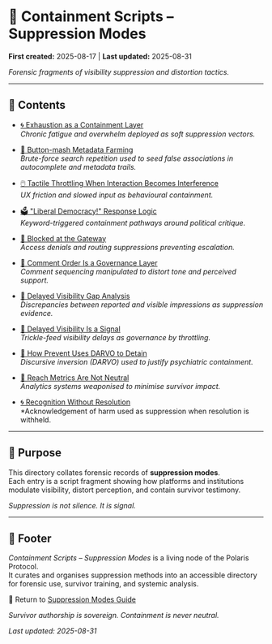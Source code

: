 # 🧨 Containment Scripts – Suppression Modes  

**First created:** 2025-08-17 | **Last updated:** 2025-08-31

*Forensic fragments of visibility suppression and distortion tactics.*  

---

## 📂 Contents  

- [🌀 Exhaustion as a Containment Layer](./🌀_exhaustion_as_a_containment_layer.md) <br>
  *Chronic fatigue and overwhelm deployed as soft suppression vectors.*  

- [👾 Button-mash Metadata Farming](./👾_button_mash_metadata_farming.md)  
  *Brute-force search repetition used to seed false associations in autocomplete and metadata trails.*  

- [🖱️ Tactile Throttling When Interaction Becomes Interference](./🖱️_tactile_throttling_when_interaction_becomes_interference.md)  
  *UX friction and slowed input as behavioural containment.*  

- [🗳️ "Liberal Democracy!" Response Logic](./🗳️_liberal_democracy_response_logic.md)  
  *Keyword-triggered containment pathways around political critique.*  

- [🚫 Blocked at the Gateway](./🚫_blocked_at_the_gateway.md)  
  *Access denials and routing suppressions preventing escalation.*  

- [🧨 Comment Order Is a Governance Layer](./🧨_comment_order_is_a_governance_layer.md)  
  *Comment sequencing manipulated to distort tone and perceived support.*  

- [🧨 Delayed Visibility Gap Analysis](./🧨_delayed_visibility_gap_analysis.md)  
  *Discrepancies between reported and visible impressions as suppression evidence.*  

- [🧨 Delayed Visibility Is a Signal](./🧨_delayed_visibility_is_a_signal.md)  
  *Trickle-feed visibility delays as governance by throttling.*  

- [🧨 How Prevent Uses DARVO to Detain](./🧨_how_prevent_uses_darvo_to_detain.md)  
  *Discursive inversion (DARVO) used to justify psychiatric containment.*  

- [🧨 Reach Metrics Are Not Neutral](./🧨_reach_metrics_are_not_neutral.md)  
  *Analytics systems weaponised to minimise survivor impact.*

- [🌀 Recognition Without Resolution](./🌀_recognition_without_resolution.md)  
  *Acknowledgement of harm used as suppression when resolution is withheld.

---

## 🔎 Purpose  

This directory collates forensic records of **suppression modes**.  
Each entry is a script fragment showing how platforms and institutions modulate visibility, distort perception, and contain survivor testimony.  

*Suppression is not silence. It is signal.*  

---

## 🏮 Footer  

*Containment Scripts – Suppression Modes* is a living node of the Polaris Protocol.  
It curates and organises suppression methods into an accessible directory for forensic use, survivor training, and systemic analysis.  

🏮 Return to [Suppression Modes Guide](./README.md)

*Survivor authorship is sovereign. Containment is never neutral.*  

_Last updated: 2025-08-31_
